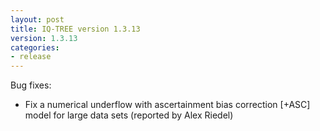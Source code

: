 ```yaml
---
layout: post
title: IQ-TREE version 1.3.13
version: 1.3.13
categories: 
- release
---
```


Bug fixes:

* Fix a numerical underflow with ascertainment bias correction [+ASC] model for large data sets (reported by Alex Riedel)
